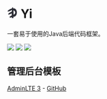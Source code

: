 # <img src="src/docs/YI.logo-200x200.png" width="25" height="25"> Yi

一套易于使用的Java后端代码框架。

[![][GitHub img]][GitHub]
[![][CircleCI img]][CircleCI]
[![][Sonar img]][Sonar]

## 管理后台模板

[AdminLTE 3](https://adminlte.io/themes/v3/index3.html) - [GitHub](https://github.com/ColorlibHQ/AdminLTE)

[GitHub]:https://github.com/burgeon-0/yi/actions
[GitHub img]:https://github.com/burgeon-0/yi/actions/workflows/build.yml/badge.svg

[CircleCI]:https://dl.circleci.com/status-badge/redirect/gh/burgeon-0/yi/tree/master
[CircleCI img]:https://dl.circleci.com/status-badge/img/gh/burgeon-0/yi/tree/master.svg?style=svg

[Sonar]:https://sonarcloud.io/summary/new_code?id=burgeon-0_yi
[Sonar img]:https://sonarcloud.io/api/project_badges/measure?project=burgeon-0_yi&metric=sqale_index
